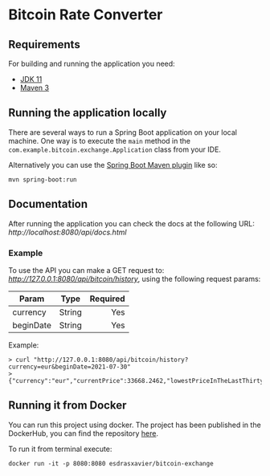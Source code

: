 # Bitcoin Rate Converter

## Requirements

For building and running the application you need:

- [JDK 11](https://adoptopenjdk.net/)
- [Maven 3](https://maven.apache.org)

## Running the application locally

There are several ways to run a Spring Boot application on your local machine. One way is to execute the `main` method in the `com.example.bitcoin.exchange.Application` class from your IDE.

Alternatively you can use the [Spring Boot Maven plugin](https://docs.spring.io/spring-boot/docs/current/reference/html/build-tool-plugins-maven-plugin.html) like so:

```shell
mvn spring-boot:run
```

## Documentation

After running the application you can check the docs at the following URL: _http://localhost:8080/api/docs.html_

### Example
To use the API you can make a GET request to: _http://127.0.0.1:8080/api/bitcoin/history_, using the following request params:

| Param     |  Type   | Required |
|-----------|:-------:|---------:|
| currency  |  String |    Yes   |
| beginDate |  String |    Yes   |

Example:
```shell
> curl "http://127.0.0.1:8080/api/bitcoin/history?currency=eur&beginDate=2021-07-30"
> {"currency":"eur","currentPrice":33668.2462,"lowestPriceInTheLastThirtyDays":25295.6699,"highestPriceInTheLastThirtyDays":33789.7765}
```

## Running it from Docker

You can run this project using docker. The project has been published in the DockerHub, you can find the repository [here](https://hub.docker.com/repository/docker/esdrasxavier/bitcoin-exchange).

To run it from terminal execute:
```shell
docker run -it -p 8080:8080 esdrasxavier/bitcoin-exchange
```